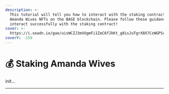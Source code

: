 ```yaml
---
description: >-
  This tutorial will tell you how to interact with the staking contract of
  Amanda Wives NFTs on the BASE blockchain. Please follow these guidances to
  interact successfully with the staking contract!
cover: >-
  https://i.seadn.io/gae/uisWCZJ3mVUgmFi1ZeC6fJkKt_g8isJuTgrX8X7CzWGPSc6t0LK5T0KRORodncNAUk51z_sDjS2E6wqjeoMFjnavu34bLzlHHKRCLwg?auto=format&dpr=1&w=1920
coverY: -159
---
```


# 💰 Staking Amanda Wives

init...

***
